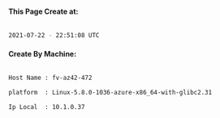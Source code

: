 
   
#### This Page Create at:

```bash

2021-07-22 - 22:51:08 UTC

```

#### Create By Machine:

```bash

Host Name : fv-az42-472

platform  : Linux-5.8.0-1036-azure-x86_64-with-glibc2.31

Ip Local  : 10.1.0.37

```

